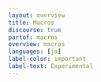 ```yaml
---
layout: overview
title: Macros
discourse: true
partof: macros
overview: macros
languages: [ja]
label-color: important
label-text: Experimental
---
```

